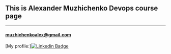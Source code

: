 
## This is Alexander Muzhichenko Devops course page

---

#### muzhichenkoalex@gmail.com

[My profile:][![Linkedin Badge](https://img.shields.io/badge/-Linkedin-blue?style=flat&logo=Linkedin&logoColor=white)](https://www.linkedin.com/in/alexandermuzhichenko) 
